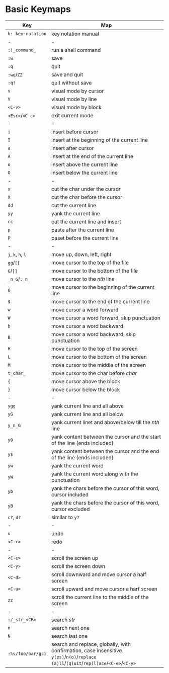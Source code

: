 # Basic Keymaps

__Key__ | __Map__
-|- 
`h: key-notation` | key notation manual
-|-
`:!_command_` | run a shell command
`:w` | save
`:q` | quit
`:wq`/`ZZ` | save and quit
`:q!` | quit without save
`v` | visual mode by cursor
`V` | visual mode by line
`<C-v>` | visual mode by block
`<Esc>`/`<C-c>`| exit current mode
-|-
`i` | insert before cursor
`I` | insert at the beginning of the current line
`a` | insert after cursor
`A` | insert at the end of the current line
`o` | insert above the current line
`O` | insert below the current line
-|-
`x` | cut the char under the cursor
`X` | cut the char before the cursor
`dd` | cut the current line
`yy` | yank the current line
`cc` | cut the current line and insert
`p` | paste after the current line
`P` | paset before the current line
-|-
`j`, `k`, `h`, `l` | move up, down, left, right
`gg`/`[[` | move cursor to the top of the file
`G`/`]]` | move cursor to the bottom of the file
`_n_G`/`:_n_` | move cursor to the _nth_ line
`0` | move cursor to the beginning of the current line
`$` | move cursor to the end of the current line
`w` | move cursor a word forward
`W` | move cursor a word forward, skip punctuation
`b` | move cursor a word backward
`B` | move cursor a word backward, skip punctuation
`H` | move cursor to the top of the screen
`L` | move cursor to the bottom of the screen
`M` | move cursor to the middle of the screen
`t_char_` | move cursor to the char before _char_
`{` | move cursor above the block
`}` | move cursor below the block
-|-
`ygg` | yank current line and all above
`yG` | yank current line and all below
`y_n_G` | yank current linet and above/below till the _nth_ line
`y0` | yank content between the cursor and the start of the line (ends included)
`y$` | yank content between the cursor and the end of the line (ends included)
`yw` | yank the current word 
`yW` | yank the current word along with the punctuation
`yb` | yank the chars before the cursor of this word, cursor included
`yB` | yank the chars before the cursor of this word, cursor excluded
`c?`, `d?` | similar to `y?`
-|-
`u` | undo
`<C-r>` | redo
-|-
`<C-e>` | scroll the screen up
`<C-y>` | scroll the screen down
`<C-d>` | scroll downward and move cursor a half screen
`<C-u>` | scroll upward and move cursor a harf screen
`zz` | scroll the current line to the middle of the screen
-|-
`:/_str_<CR>` | search _str_
`n` | search next one
`N` | search last one
`:%s/foo/bar/gci` | search and replace, globally, with confirmation, case insensitive. `y(es)`/`n(o)`/`replace (a)ll`/`(q)uit`/`rep(l)ace`/`<C-e>`/`<C-y>`
